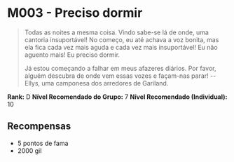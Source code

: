 # M003 - Preciso dormir

>Todas as noites a mesma coisa. Vindo sabe-se lá de onde, uma cantoria insuportável! No começo, eu até achava a voz bonita, mas ela fica cada vez mais aguda e cada vez mais insuportável! Eu não aguento mais! Eu preciso dormir.
>
>Já estou começando a falhar em meus afazeres diários. Por favor, alguém descubra de onde vem essas vozes e façam-nas parar!
-- Ellys, uma camponesa dos arredores de Gariland.

**Rank:** D
**Nível Recomendado do Grupo:** 7
**Nível Recomendado (Individual):** 10

## Recompensas

* 5 pontos de fama
* 2000 gil
